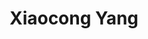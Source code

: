 ---
layout: page
title: Xiaocong Yang
description: CS MS student
img: images/students/xiaocong.jpeg
importance: 7
category: "Students"
---